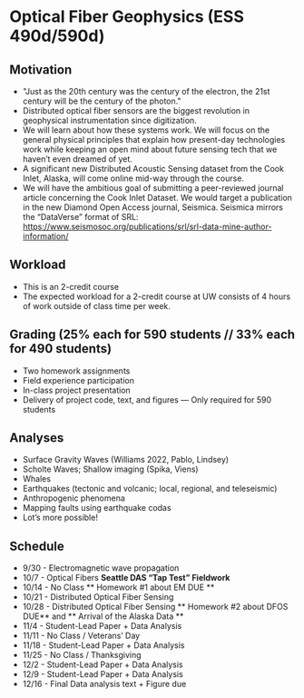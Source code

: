 # Optical Fiber Geophysics (ESS 490d/590d)

## Motivation
- "Just as the 20th century was the century of the electron, the 21st century will be the century of the photon."
- Distributed optical fiber sensors are the biggest revolution in geophysical instrumentation since digitization.
- We will learn about how these systems work. We will focus on the general physical principles that explain how present-day technologies work while keeping an open mind about future sensing tech that we haven’t even dreamed of yet.
- A significant new Distributed Acoustic Sensing dataset from the Cook Inlet, Alaska, will come online mid-way through the course.
- We will have the ambitious goal of submitting a peer-reviewed journal article concerning the Cook Inlet Dataset.  We would target a publication in the new Diamond Open Access journal, Seismica.  Seismica mirrors the “DataVerse” format of SRL: https://www.seismosoc.org/publications/srl/srl-data-mine-author-information/

## Workload
- This is an 2-credit course
- The expected workload for a 2-credit course at UW consists of 4 hours of work outside of class time per week.

## Grading (25% each for 590 students // 33% each for 490 students)
- Two homework assignments
- Field experience participation
- In-class project presentation
- Delivery of project code, text, and figures — Only required for 590 students

## Analyses
- Surface Gravity Waves (Williams 2022, Pablo, Lindsey)
- Scholte Waves; Shallow imaging (Spika, Viens)
- Whales
- Earthquakes (tectonic and volcanic; local, regional, and teleseismic)
- Anthropogenic phenomena
- Mapping faults using earthquake codas
- Lot’s more possible!

## Schedule
- 9/30 - Electromagnetic wave propagation 
- 10/7 - Optical Fibers **Seattle DAS “Tap Test” Fieldwork**
- 10/14 - No Class ** Homework #1 about EM DUE **
- 10/21 - Distributed Optical Fiber Sensing
- 10/28 - Distributed Optical Fiber Sensing ** Homework #2 about DFOS DUE** and ** Arrival of the Alaska Data **
- 11/4 - Student-Lead Paper + Data Analysis 
- 11/11 - No Class / Veterans’ Day
- 11/18 - Student-Lead Paper + Data Analysis
- 11/25 - No Class / Thanksgiving
- 12/2 - Student-Lead Paper + Data Analysis
- 12/9 - Student-Lead Paper + Data Analysis
- 12/16 - Final Data analysis text + Figure due
